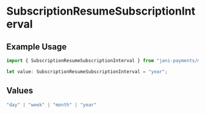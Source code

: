 # SubscriptionResumeSubscriptionInterval

## Example Usage

```typescript
import { SubscriptionResumeSubscriptionInterval } from "jani-payments/models/operations";

let value: SubscriptionResumeSubscriptionInterval = "year";
```

## Values

```typescript
"day" | "week" | "month" | "year"
```